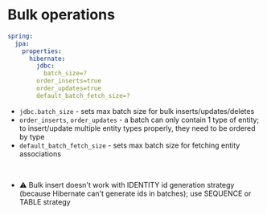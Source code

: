 # Bulk operations

```yml
spring:
  jpa:
    properties:
      hibernate:
        jdbc:
          batch_size=?
        order_inserts=true
        order_updates=true
        default_batch_fetch_size=?
```

- `jdbc.batch_size` - sets max batch size for bulk inserts/updates/deletes
- `order_inserts`, `order_updates` - a batch can only contain 1 type of entity; to insert/update multiple entity types properly, they need to be ordered by type
- `default_batch_fetch_size` - sets max batch size for fetching entity associations

</br>

- ⚠️ Bulk insert doesn't work with IDENTITY id generation strategy (because Hibernate can't generate ids in batches); use SEQUENCE or TABLE strategy

